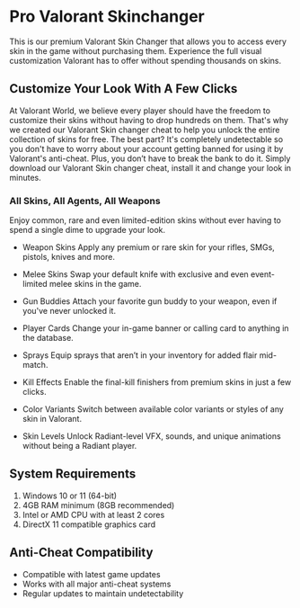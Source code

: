 # Pro Valorant Skinchanger 
This is our premium Valorant Skin Changer that allows you to access every skin in the game without purchasing them. Experience the full visual customization Valorant has to offer without spending thousands on skins.

## Customize Your Look With A Few Clicks
At Valorant World, we believe every player should have the freedom to customize their skins without having to drop hundreds on them. That's why we created our Valorant Skin changer cheat to help you unlock the entire collection of skins for free. The best part? It's completely undetectable so you don't have to worry about your account getting banned for using it by Valorant's anti-cheat. Plus, you don’t have to break the bank to do it. Simply download our Valorant Skin changer cheat, install it and change your look in minutes.

### All Skins, All Agents, All Weapons
Enjoy common, rare and even limited-edition skins without ever having to spend a single dime to upgrade your look.

 - Weapon Skins
Apply any premium or rare skin for your rifles, SMGs, pistols, knives and more.

- Melee Skins
Swap your default knife with exclusive and even event-limited melee skins in the game.

- Gun Buddies
Attach your favorite gun buddy to your weapon, even if you've never unlocked it.

- Player Cards
Change your in-game banner or calling card to anything in the database.

- Sprays
Equip sprays that aren’t in your inventory for added flair mid-match.

- Kill Effects
Enable the final-kill finishers from premium skins in just a few clicks.

- Color Variants
Switch between available color variants or styles of any skin in Valorant.

- Skin Levels
Unlock Radiant-level VFX, sounds, and unique animations without being a Radiant player.
## System Requirements
1. Windows 10 or 11 (64-bit)
2. 4GB RAM minimum (8GB recommended)
3. Intel or AMD CPU with at least 2 cores
4. DirectX 11 compatible graphics card
## Anti-Cheat Compatibility
- Compatible with latest game updates
- Works with all major anti-cheat systems
- Regular updates to maintain undetectability
